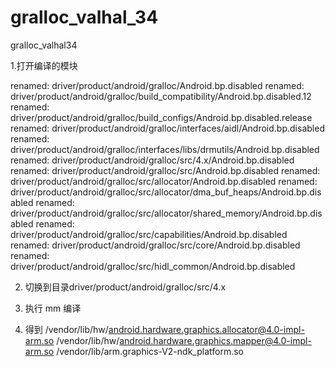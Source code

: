 # gralloc_valhal_34
gralloc_valhal34

1.打开编译的模块

  renamed:    driver/product/android/gralloc/Android.bp.disabled
  renamed:    driver/product/android/gralloc/build_compatibility/Android.bp.disabled.12
  renamed:    driver/product/android/gralloc/build_configs/Android.bp.disabled.release
  renamed:    driver/product/android/gralloc/interfaces/aidl/Android.bp.disabled
  renamed:    driver/product/android/gralloc/interfaces/libs/drmutils/Android.bp.disabled
  renamed:    driver/product/android/gralloc/src/4.x/Android.bp.disabled
  renamed:    driver/product/android/gralloc/src/Android.bp.disabled
  renamed:    driver/product/android/gralloc/src/allocator/Android.bp.disabled
  renamed:    driver/product/android/gralloc/src/allocator/dma_buf_heaps/Android.bp.disabled
  renamed:    driver/product/android/gralloc/src/allocator/shared_memory/Android.bp.disabled
  renamed:    driver/product/android/gralloc/src/capabilities/Android.bp.disabled
  renamed:    driver/product/android/gralloc/src/core/Android.bp.disabled
  renamed:    driver/product/android/gralloc/src/hidl_common/Android.bp.disabled
  
2. 切换到目录driver/product/android/gralloc/src/4.x

3. 执行 mm 编译

4. 得到
/vendor/lib/hw/android.hardware.graphics.allocator@4.0-impl-arm.so
/vendor/lib/hw/android.hardware.graphics.mapper@4.0-impl-arm.so
/vendor/lib/arm.graphics-V2-ndk_platform.so
